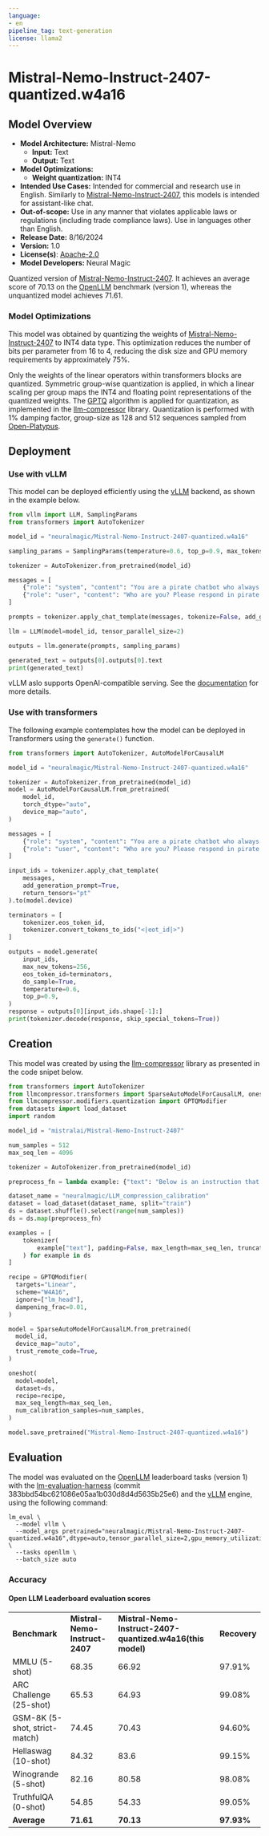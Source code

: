 ```yaml
---
language:
- en
pipeline_tag: text-generation
license: llama2
---
```


# Mistral-Nemo-Instruct-2407-quantized.w4a16

## Model Overview
- **Model Architecture:** Mistral-Nemo
  - **Input:** Text
  - **Output:** Text
- **Model Optimizations:**
  - **Weight quantization:** INT4
- **Intended Use Cases:** Intended for commercial and research use in English. Similarly to [Mistral-Nemo-Instruct-2407](https://huggingface.co/mistralai/Mistral-Nemo-Instruct-2407), this models is intended for assistant-like chat.
- **Out-of-scope:** Use in any manner that violates applicable laws or regulations (including trade compliance laws). Use in languages other than English.
- **Release Date:** 8/16/2024
- **Version:** 1.0
- **License(s)**: [Apache-2.0](https://huggingface.co/datasets/choosealicense/licenses/blob/main/markdown/apache-2.0.md)
- **Model Developers:** Neural Magic

Quantized version of [Mistral-Nemo-Instruct-2407](https://huggingface.co/mistralai/Mistral-Nemo-Instruct-2407).
It achieves an average score of 70.13 on the [OpenLLM](https://huggingface.co/spaces/open-llm-leaderboard/open_llm_leaderboard) benchmark (version 1), whereas the unquantized model achieves 71.61.

### Model Optimizations

This model was obtained by quantizing the weights of [Mistral-Nemo-Instruct-2407](https://huggingface.co/mistralai/Mistral-Nemo-Instruct-2407) to INT4 data type.
This optimization reduces the number of bits per parameter from 16 to 4, reducing the disk size and GPU memory requirements by approximately 75%.

Only the weights of the linear operators within transformers blocks are quantized. Symmetric group-wise quantization is applied, in which a linear scaling per group maps the INT4 and floating point representations of the quantized weights.
The [GPTQ](https://arxiv.org/abs/2210.17323) algorithm is applied for quantization, as implemented in the [llm-compressor](https://github.com/vllm-project/llm-compressor) library. Quantization is performed with 1% damping factor, group-size as 128 and 512 sequences sampled from [Open-Platypus](https://huggingface.co/datasets/garage-bAInd/Open-Platypus).

## Deployment

### Use with vLLM

This model can be deployed efficiently using the [vLLM](https://docs.vllm.ai/en/latest/) backend, as shown in the example below.

```python
from vllm import LLM, SamplingParams
from transformers import AutoTokenizer

model_id = "neuralmagic/Mistral-Nemo-Instruct-2407-quantized.w4a16"

sampling_params = SamplingParams(temperature=0.6, top_p=0.9, max_tokens=256)

tokenizer = AutoTokenizer.from_pretrained(model_id)

messages = [
    {"role": "system", "content": "You are a pirate chatbot who always responds in pirate speak!"},
    {"role": "user", "content": "Who are you? Please respond in pirate speak."},
]

prompts = tokenizer.apply_chat_template(messages, tokenize=False, add_generation_prompt=True)

llm = LLM(model=model_id, tensor_parallel_size=2)

outputs = llm.generate(prompts, sampling_params)

generated_text = outputs[0].outputs[0].text
print(generated_text)
```

vLLM aslo supports OpenAI-compatible serving. See the [documentation](https://docs.vllm.ai/en/latest/) for more details.

### Use with transformers

The following example contemplates how the model can be deployed in Transformers using the `generate()` function.

```python
from transformers import AutoTokenizer, AutoModelForCausalLM

model_id = "neuralmagic/Mistral-Nemo-Instruct-2407-quantized.w4a16"

tokenizer = AutoTokenizer.from_pretrained(model_id)
model = AutoModelForCausalLM.from_pretrained(
    model_id,
    torch_dtype="auto",
    device_map="auto",
)

messages = [
    {"role": "system", "content": "You are a pirate chatbot who always responds in pirate speak!"},
    {"role": "user", "content": "Who are you? Please respond in pirate speak"},
]

input_ids = tokenizer.apply_chat_template(
    messages,
    add_generation_prompt=True,
    return_tensors="pt"
).to(model.device)

terminators = [
    tokenizer.eos_token_id,
    tokenizer.convert_tokens_to_ids("<|eot_id|>")
]

outputs = model.generate(
    input_ids,
    max_new_tokens=256,
    eos_token_id=terminators,
    do_sample=True,
    temperature=0.6,
    top_p=0.9,
)
response = outputs[0][input_ids.shape[-1]:]
print(tokenizer.decode(response, skip_special_tokens=True))
```

## Creation

This model was created by using the [llm-compressor](https://github.com/vllm-project/llm-compressor) library as presented in the code snipet below.

```python
from transformers import AutoTokenizer
from llmcompressor.transformers import SparseAutoModelForCausalLM, oneshot
from llmcompressor.modifiers.quantization import GPTQModifier
from datasets import load_dataset
import random

model_id = "mistralai/Mistral-Nemo-Instruct-2407"

num_samples = 512
max_seq_len = 4096

tokenizer = AutoTokenizer.from_pretrained(model_id)

preprocess_fn = lambda example: {"text": "Below is an instruction that describes a task. Write a response that appropriately completes the request.\n\n{text}".format_map(example)}

dataset_name = "neuralmagic/LLM_compression_calibration"
dataset = load_dataset(dataset_name, split="train")
ds = dataset.shuffle().select(range(num_samples))
ds = ds.map(preprocess_fn)

examples = [
    tokenizer(
        example["text"], padding=False, max_length=max_seq_len, truncation=True,
    ) for example in ds
]

recipe = GPTQModifier(
  targets="Linear",
  scheme="W4A16",
  ignore=["lm_head"],
  dampening_frac=0.01,
)

model = SparseAutoModelForCausalLM.from_pretrained(
  model_id,
  device_map="auto",
  trust_remote_code=True,
)

oneshot(
  model=model,
  dataset=ds,
  recipe=recipe,
  max_seq_length=max_seq_len,
  num_calibration_samples=num_samples,
)

model.save_pretrained("Mistral-Nemo-Instruct-2407-quantized.w4a16")
```


## Evaluation

The model was evaluated on the [OpenLLM](https://huggingface.co/spaces/open-llm-leaderboard/open_llm_leaderboard) leaderboard tasks (version 1) with the [lm-evaluation-harness](https://github.com/EleutherAI/lm-evaluation-harness/tree/383bbd54bc621086e05aa1b030d8d4d5635b25e6) (commit 383bbd54bc621086e05aa1b030d8d4d5635b25e6) and the [vLLM](https://docs.vllm.ai/en/stable/) engine, using the following command:
```
lm_eval \
  --model vllm \
  --model_args pretrained="neuralmagic/Mistral-Nemo-Instruct-2407-quantized.w4a16",dtype=auto,tensor_parallel_size=2,gpu_memory_utilization=0.4,add_bos_token=True,max_model_len=4096,trust_remote_code=True \
  --tasks openllm \
  --batch_size auto
```

### Accuracy

#### Open LLM Leaderboard evaluation scores
<table>
  <tr>
   <td><strong>Benchmark</strong>
   </td>
   <td><strong>Mistral-Nemo-Instruct-2407 </strong>
   </td>
   <td><strong>Mistral-Nemo-Instruct-2407-quantized.w4a16(this model)</strong>
   </td>
   <td><strong>Recovery</strong>
   </td>
  </tr>
  <tr>
   <td>MMLU (5-shot)
   </td>
   <td>68.35
   </td>
   <td>66.92
   </td>
   <td>97.91%
   </td>
  </tr>
  <tr>
   <td>ARC Challenge (25-shot)
   </td>
   <td>65.53
   </td>
   <td>64.93
   </td>
   <td>99.08%
   </td>
  </tr>
  <tr>
   <td>GSM-8K (5-shot, strict-match)
   </td>
   <td>74.45
   </td>
   <td>70.43
   </td>
   <td>94.60%
   </td>
  </tr>
  <tr>
   <td>Hellaswag (10-shot)
   </td>
   <td>84.32
   </td>
   <td>83.6
   </td>
   <td>99.15%
   </td>
  </tr>
  <tr>
   <td>Winogrande (5-shot)
   </td>
   <td>82.16
   </td>
   <td>80.58
   </td>
   <td>98.08%
   </td>
  </tr>
  <tr>
   <td>TruthfulQA (0-shot)
   </td>
   <td>54.85
   </td>
   <td>54.33
   </td>
   <td>99.05%
   </td>
  </tr>
  <tr>
   <td><strong>Average</strong>
   </td>
   <td><strong>71.61</strong>
   </td>
   <td><strong>70.13</strong>
   </td>
   <td><strong>97.93%</strong>
   </td>
  </tr>
</table>